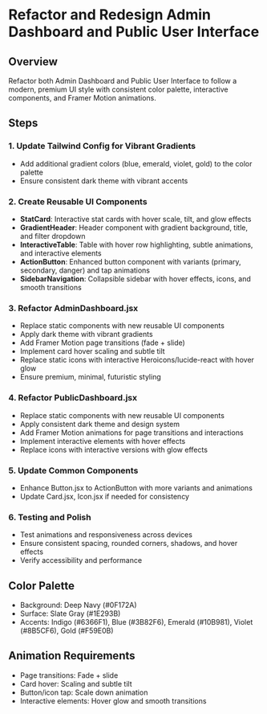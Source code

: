 # Refactor and Redesign Admin Dashboard and Public User Interface

## Overview
Refactor both Admin Dashboard and Public User Interface to follow a modern, premium UI style with consistent color palette, interactive components, and Framer Motion animations.

## Steps

### 1. Update Tailwind Config for Vibrant Gradients
- Add additional gradient colors (blue, emerald, violet, gold) to the color palette
- Ensure consistent dark theme with vibrant accents

### 2. Create Reusable UI Components
- **StatCard**: Interactive stat cards with hover scale, tilt, and glow effects
- **GradientHeader**: Header component with gradient background, title, and filter dropdown
- **InteractiveTable**: Table with hover row highlighting, subtle animations, and interactive elements
- **ActionButton**: Enhanced button component with variants (primary, secondary, danger) and tap animations
- **SidebarNavigation**: Collapsible sidebar with hover effects, icons, and smooth transitions

### 3. Refactor AdminDashboard.jsx
- Replace static components with new reusable UI components
- Apply dark theme with vibrant gradients
- Add Framer Motion page transitions (fade + slide)
- Implement card hover scaling and subtle tilt
- Replace static icons with interactive Heroicons/lucide-react with hover glow
- Ensure premium, minimal, futuristic styling

### 4. Refactor PublicDashboard.jsx
- Replace static components with new reusable UI components
- Apply consistent dark theme and design system
- Add Framer Motion animations for page transitions and interactions
- Implement interactive elements with hover effects
- Replace icons with interactive versions with glow effects

### 5. Update Common Components
- Enhance Button.jsx to ActionButton with more variants and animations
- Update Card.jsx, Icon.jsx if needed for consistency

### 6. Testing and Polish
- Test animations and responsiveness across devices
- Ensure consistent spacing, rounded corners, shadows, and hover effects
- Verify accessibility and performance

## Color Palette
- Background: Deep Navy (#0F172A)
- Surface: Slate Gray (#1E293B)
- Accents: Indigo (#6366F1), Blue (#3B82F6), Emerald (#10B981), Violet (#8B5CF6), Gold (#F59E0B)

## Animation Requirements
- Page transitions: Fade + slide
- Card hover: Scaling and subtle tilt
- Button/icon tap: Scale down animation
- Interactive elements: Hover glow and smooth transitions
